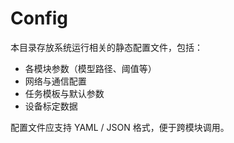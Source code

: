 # Config

本目录存放系统运行相关的静态配置文件，包括：

- 各模块参数（模型路径、阈值等）
- 网络与通信配置
- 任务模板与默认参数
- 设备标定数据

配置文件应支持 YAML / JSON 格式，便于跨模块调用。


